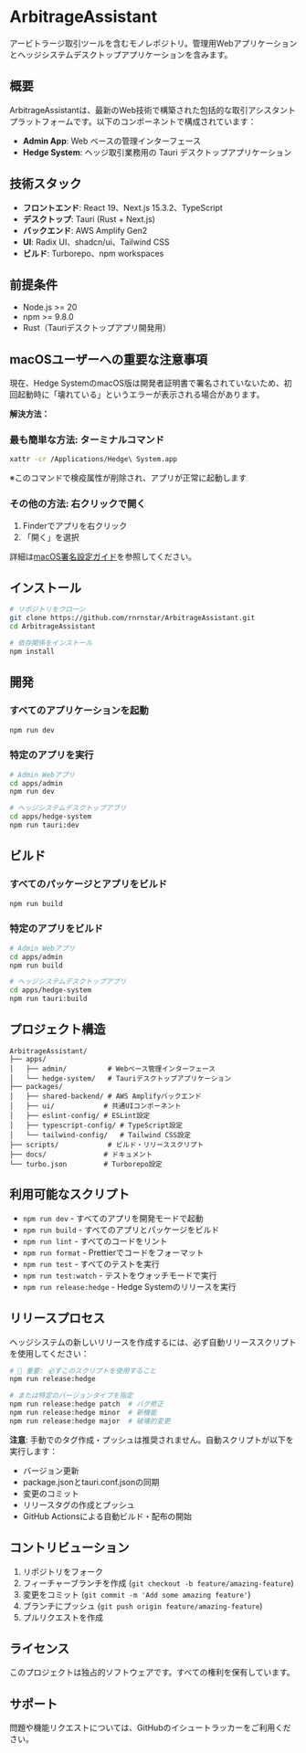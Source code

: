 # ArbitrageAssistant

アービトラージ取引ツールを含むモノレポジトリ。管理用Webアプリケーションとヘッジシステムデスクトップアプリケーションを含みます。

## 概要

ArbitrageAssistantは、最新のWeb技術で構築された包括的な取引アシスタントプラットフォームです。以下のコンポーネントで構成されています：

- **Admin App**: Web ベースの管理インターフェース
- **Hedge System**: ヘッジ取引業務用の Tauri デスクトップアプリケーション

## 技術スタック

- **フロントエンド**: React 19、Next.js 15.3.2、TypeScript
- **デスクトップ**: Tauri (Rust + Next.js)
- **バックエンド**: AWS Amplify Gen2
- **UI**: Radix UI、shadcn/ui、Tailwind CSS
- **ビルド**: Turborepo、npm workspaces

## 前提条件

- Node.js >= 20
- npm >= 9.8.0
- Rust（Tauriデスクトップアプリ開発用）

## macOSユーザーへの重要な注意事項

現在、Hedge SystemのmacOS版は開発者証明書で署名されていないため、初回起動時に「壊れている」というエラーが表示される場合があります。

**解決方法：**

### 最も簡単な方法: ターミナルコマンド
```bash
xattr -cr /Applications/Hedge\ System.app
```
※このコマンドで検疫属性が削除され、アプリが正常に起動します

### その他の方法: 右クリックで開く
1. Finderでアプリを右クリック
2. 「開く」を選択

詳細は[macOS署名設定ガイド](docs/MACOS_SIGNING_SETUP.md)を参照してください。

## インストール

```bash
# リポジトリをクローン
git clone https://github.com/rnrnstar/ArbitrageAssistant.git
cd ArbitrageAssistant

# 依存関係をインストール
npm install
```

## 開発

### すべてのアプリケーションを起動
```bash
npm run dev
```

### 特定のアプリを実行
```bash
# Admin Webアプリ
cd apps/admin
npm run dev

# ヘッジシステムデスクトップアプリ
cd apps/hedge-system
npm run tauri:dev
```

## ビルド

### すべてのパッケージとアプリをビルド
```bash
npm run build
```

### 特定のアプリをビルド
```bash
# Admin Webアプリ
cd apps/admin
npm run build

# ヘッジシステムデスクトップアプリ
cd apps/hedge-system
npm run tauri:build
```

## プロジェクト構造

```
ArbitrageAssistant/
├── apps/
│   ├── admin/          # Webベース管理インターフェース
│   └── hedge-system/   # Tauriデスクトップアプリケーション
├── packages/
│   ├── shared-backend/ # AWS Amplifyバックエンド
│   ├── ui/            # 共通UIコンポーネント
│   ├── eslint-config/ # ESLint設定
│   ├── typescript-config/ # TypeScript設定
│   └── tailwind-config/   # Tailwind CSS設定
├── scripts/            # ビルド・リリーススクリプト
├── docs/              # ドキュメント
└── turbo.json         # Turborepo設定
```

## 利用可能なスクリプト

- `npm run dev` - すべてのアプリを開発モードで起動
- `npm run build` - すべてのアプリとパッケージをビルド
- `npm run lint` - すべてのコードをリント
- `npm run format` - Prettierでコードをフォーマット
- `npm run test` - すべてのテストを実行
- `npm run test:watch` - テストをウォッチモードで実行
- `npm run release:hedge` - Hedge Systemのリリースを実行

## リリースプロセス

ヘッジシステムの新しいリリースを作成するには、必ず自動リリーススクリプトを使用してください：

```bash
# 🚨 重要: 必ずこのスクリプトを使用すること
npm run release:hedge

# または特定のバージョンタイプを指定
npm run release:hedge patch  # バグ修正
npm run release:hedge minor  # 新機能
npm run release:hedge major  # 破壊的変更
```

**注意**: 手動でのタグ作成・プッシュは推奨されません。自動スクリプトが以下を実行します：
- バージョン更新
- package.jsonとtauri.conf.jsonの同期
- 変更のコミット
- リリースタグの作成とプッシュ
- GitHub Actionsによる自動ビルド・配布の開始

## コントリビューション

1. リポジトリをフォーク
2. フィーチャーブランチを作成 (`git checkout -b feature/amazing-feature`)
3. 変更をコミット (`git commit -m 'Add some amazing feature'`)
4. ブランチにプッシュ (`git push origin feature/amazing-feature`)
5. プルリクエストを作成

## ライセンス

このプロジェクトは独占的ソフトウェアです。すべての権利を保有しています。

## サポート

問題や機能リクエストについては、GitHubのイシュートラッカーをご利用ください。